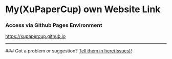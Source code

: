 # My(XuPaperCup) own Website Link
### Access via Github Pages Environment
https://xupapercup.github.io
<HR>
### Got a problem or suggestion? <a href="https://github.com/XuPaperCup/xupapercup.github.io/issues">Tell them in here(Issues)!</a>
